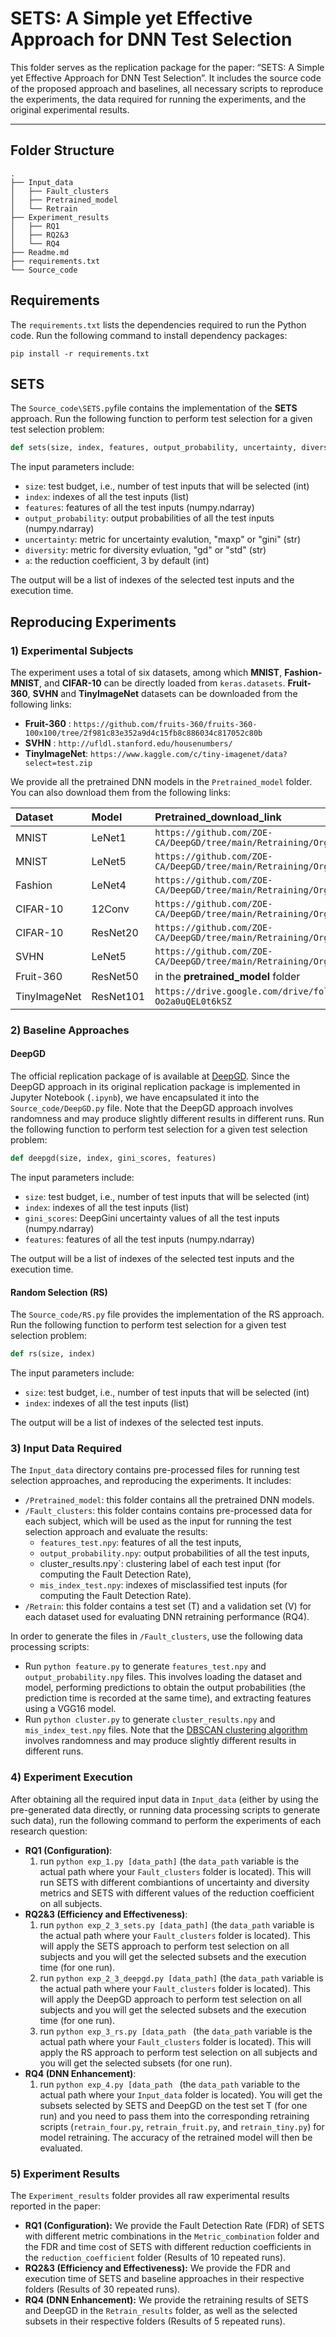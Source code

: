 # SETS: A Simple yet Effective Approach for DNN Test Selection

This folder serves as the replication package for the paper: “SETS: A Simple yet Effective Approach for DNN Test Selection”. It includes the source code of the proposed approach and baselines, all necessary scripts to reproduce the experiments, the data required for running the experiments, and the original experimental results.

---

## Folder Structure

```
.
├── Input_data
│   ├── Fault_clusters
│   ├── Pretrained_model
│   └── Retrain
├── Experiment_results
│   ├── RQ1
│   ├── RQ2&3
│   └── RQ4
├── Readme.md
├── requirements.txt
└── Source_code
```

## Requirements

The `requirements.txt` lists the dependencies required to run the Python code.
Run the following command to install dependency packages:

```
pip install -r requirements.txt
```

## SETS

The `Source_code\SETS.py`file contains the implementation of the **SETS** approach.
Run the following function to perform test selection for a given test selection problem:

```python
def sets(size, index, features, output_probability, uncertainty, diversity, a)
```

The input parameters include:

* `size`: test budget, i.e., number of test inputs that will be selected (int)
* `index`: indexes of all the test inputs (list)
* `features`: features of all the test inputs (numpy.ndarray)
* `output_probability`: output probabilities of all the test inputs (numpy.ndarray)
* `uncertainty`: metric for uncertainty evalution, "maxp" or "gini" (str)
* `diversity`: metric for diversity evluation, "gd" or "std" (str)
* `a`: the reduction coefficient, 3 by default (int)

The output will be a list of indexes of the selected test inputs and the execution time.

## Reproducing Experiments

### 1) Experimental Subjects

The experiment uses a total of six datasets, among which **MNIST**, **Fashion-MNIST**, and **CIFAR-10** can be directly loaded from `keras.datasets`. **Fruit-360**, **SVHN** and **TinyImageNet** datasets can be downloaded from the following links:

- **Fruit-360** : `https://github.com/fruits-360/fruits-360-100x100/tree/2f981c83e352a9d4c15fb8c886034c817052c80b`
- **SVHN** : `http://ufldl.stanford.edu/housenumbers/`
- **TinyImageNet**: `https://www.kaggle.com/c/tiny-imagenet/data?select=test.zip`

We provide all the pretrained DNN models in the `Pretrained_model` folder. You can also download them from the following links:

| Dataset        | Model   | Pretrained_download_link |
| :--------  | :-----  |:-----  |
| MNIST | LeNet1|`https://github.com/ZOE-CA/DeepGD/tree/main/Retraining/Org_model`|
|MNIST | LeNet5|`https://github.com/ZOE-CA/DeepGD/tree/main/Retraining/Org_model`|
| Fashion | LeNet4 |`https://github.com/ZOE-CA/DeepGD/tree/main/Retraining/Org_model`|
| CIFAR-10 |12Conv |`https://github.com/ZOE-CA/DeepGD/tree/main/Retraining/Org_model`|
| CIFAR-10 |ResNet20|`https://github.com/ZOE-CA/DeepGD/tree/main/Retraining/Org_model`|
| SVHN |LeNet5 |`https://github.com/ZOE-CA/DeepGD/tree/main/Retraining/Org_model`|
|Fruit-360  |ResNet50 |in the **pretrained_model** folder |
|TinyImageNet  |ResNet101 |`https://drive.google.com/drive/folders/1RLyQIcJ8qNqds9US-Oo2a0uQEL0t6kSZ`|

### 2) Baseline Approaches

#### DeepGD

The official replication package of is available at [DeepGD](https://github.com/ZOE-CA/DeepGD/tree/main).
Since the DeepGD approach in its original replication package is implemented in Jupyter Notebook (`.ipynb`), we have encapsulated it into the `Source_code/DeepGD.py` file. Note that the DeepGD approach involves randomness and may produce slightly different results in different runs.
Run the following function to perform test selection for a given test selection problem:

```python
def deepgd(size, index, gini_scores, features)
```
The input parameters include:

* `size`: test budget, i.e., number of test inputs that will be selected (int)
* `index`: indexes of all the test inputs (list)
* `gini_scores`: DeepGini uncertainty values of all the test inputs (numpy.ndarray)
* `features`: features of all the test inputs (numpy.ndarray)

The output will be a list of indexes of the selected test inputs and the execution time.

#### Random Selection (RS)

The `Source_code/RS.py` file provides the implementation of the RS approach.
Run the following function to perform test selection for a given test selection problem:

```python
def rs(size, index)
```
The input parameters include:

* `size`: test budget, i.e., number of test inputs that will be selected (int)
* `index`: indexes of all the test inputs (list)

The output will be a list of indexes of the selected test inputs.


### 3) Input Data Required

The `Input_data` directory contains pre-processed files for running test selection approaches, and reproducing the experiments. It includes:

* `/Pretrained_model`: this folder contains all the pretrained DNN models.
* `/Fault_clusters`: this folder contains contains pre-processed data for each subject, which will be used as the input for running the test selection approach and evaluate the results:
  *  `features_test.npy`: features of all the test inputs,
  *  `output_probability.npy`: output probabilities of all the test inputs,
  *   cluster_results.npy`: clustering label of each test input (for computing the Fault Detection Rate),
  *  `mis_index_test.npy`:  indexes of misclassified test inputs (for computing the Fault Detection Rate).
* `/Retrain`: this folder contains a test set \(T\) and a validation set \(V\) for each dataset used for evaluating DNN retraining performance (RQ4).

In order to generate the files in `/Fault_clusters`, use the following data processing scripts:

* Run `python feature.py` to generate `features_test.npy` and `output_probability.npy` files. This involves loading the dataset and model, performing predictions to obtain the output probabilities (the prediction time is recorded at the same time), and extracting features using a VGG16 model.
* Run `python cluster.py` to generate `cluster_results.npy` and `mis_index_test.npy` files. Note that the [DBSCAN clustering algorithm](https://github.com/zohreh-aaa/DNN-Testing) involves randomness and may produce slightly different results in different runs.

### 4) Experiment Execution

After obtaining all the required input data in `Input_data` (either by using the pre-generated data directly, or running data processing scripts to generate such data), run the following command to perform the experiments of each research question:

- **RQ1 (Configuration)**:  
  1. run `python exp_1.py [data_path]` (the `data_path` variable is the actual path where your `Fault_clusters` folder is located). This will run SETS with different combiantions of uncertainty and diversity metrics and SETS with different values of the reduction coefficient on all subjects.
- **RQ2&3 (Efficiency and Effectiveness)**:
  1. run `python exp_2_3_sets.py [data_path]` (the `data_path` variable is the actual path where your `Fault_clusters` folder is located). This will apply the SETS approach to perform test selection on all subjects and you will get the selected subsets and the execution time (for one run).
  2. run `python exp_2_3_deepgd.py [data_path]` (the `data_path` variable is the actual path where your `Fault_clusters` folder is located). This will apply the DeepGD approach to perform test selection on all subjects and you will get the selected subsets and the execution time (for one run).
  3. run `python exp_3_rs.py [data_path ` (the `data_path` variable is the actual path where your `Fault_clusters` folder is located). This will apply the RS approach to perform test selection on all subjects and you will get the selected subsets (for one run).
- **RQ4 (DNN Enhancement)**:  
  1. run `python exp_4.py [data_path ` (the `data_path` variable to the actual path where your `Input_data` folder is located). You will get the subsets selected by SETS and DeepGD on the test set T (for one run) and you need to pass them into the corresponding retraining scripts (`retrain_four.py`, `retrain_fruit.py`, and `retrain_tiny.py`) for model retraining. The accuracy of the retrained model will then be evaluated.

### 5) Experiment Results

The `Experiment_results` folder provides all raw experimental results reported in the paper:

- **RQ1 (Configuration):** We provide the Fault Detection Rate (FDR) of SETS with different metric combinations in the `Metric_combination` folder and the FDR and time cost of SETS with different reduction coefficients in the `reduction_coefficient` folder (Results of 10 repeated runs).
- **RQ2&3 (Efficiency and Effectiveness):** We provide the FDR and execution time of SETS and baseline approaches in their respective folders (Results of 30 repeated runs).
- **RQ4 (DNN Enhancement):** We provide the retraining results of SETS and DeepGD in the `Retrain_results` folder, as well as the selected subsets in their respective folders (Results of 5 repeated runs).

